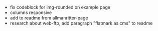 - fix codeblock for img-rounded on example page
- columns responsive
- add to readme from allmanritter-page
- research about web-ftp, add paragraph "flatmark as cms" to readme